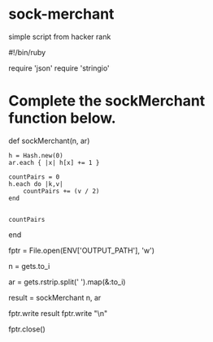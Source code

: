 # sock-merchant
simple script from hacker rank

#!/bin/ruby

require 'json'
require 'stringio'

# Complete the sockMerchant function below.
def sockMerchant(n, ar)

    h = Hash.new(0)
    ar.each { |x| h[x] += 1 }
    
    countPairs = 0
    h.each do |k,v|
        countPairs += (v / 2)
    end
    
    
    countPairs
end

fptr = File.open(ENV['OUTPUT_PATH'], 'w')

n = gets.to_i

ar = gets.rstrip.split(' ').map(&:to_i)

result = sockMerchant n, ar

fptr.write result
fptr.write "\n"

fptr.close()

